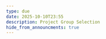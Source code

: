 ```yaml
---
type: due
date: 2025-10-10T23:55
description: Project Group Selection
hide_from_announcments: true
---
```


